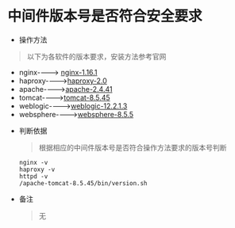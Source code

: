 # 中间件版本号是否符合安全要求

* 操作方法
> 以下为各软件的版本要求，安装方法参考官网
  - nginx----> [nginx-1.16.1](http://nginx.org/en/download.html)
  - haproxy---->[haproxy-2.0](https://www.haproxy.org/download/2.0/src/)
  - apache---->[apache-2.4.41](https://httpd.apache.org/download.cgi)
  - tomcat---->[tomcat-8.5.45](https://tomcat.apache.org/download-80.cgi)
  - weblogic---->[weblogic-12.2.1.3](https://www.oracle.com/technetwork/cn/middleware/weblogic/downloads/wls-main-091116-zhs.html)
  - websphere---->[websphere-8.5.5](https://www.ibm.com/developerworks/cn/downloads/ws/was/index.html)

* 判断依据

  > 根据相应的中间件版本号是否符合操作方法要求的版本号判断
  ```
  nginx -v
  haproxy -v
  httpd -v
  /apache-tomcat-8.5.45/bin/version.sh
  ```

* 备注

  > 无



